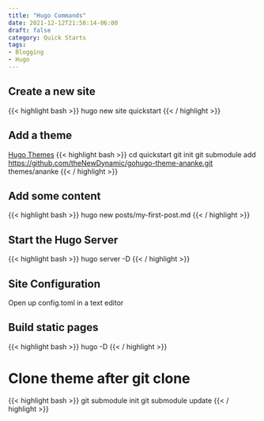 ```yaml
---
title: "Hugo Commands"
date: 2021-12-12T21:58:14-06:00
draft: false
category: Quick Starts
tags:
- Blogging
- Hugo
---
```


## Create a new site
{{< highlight bash >}}
hugo new site quickstart
{{< / highlight >}}

## Add a theme
[Hugo Themes](https://themes.gohugo.io/)
{{< highlight bash >}}
cd quickstart
git init
git submodule add https://github.com/theNewDynamic/gohugo-theme-ananke.git themes/ananke
{{< / highlight >}}

## Add some content
{{< highlight bash >}}
hugo new posts/my-first-post.md
{{< / highlight >}}

## Start the Hugo Server
{{< highlight bash >}}
hugo server -D
{{< / highlight >}}

## Site Configuration
Open up config.toml in a text editor

## Build static pages
{{< highlight bash >}}
hugo -D
{{< / highlight >}}

# Clone theme after git clone
{{< highlight bash >}}
git submodule init
git submodule update
{{< / highlight >}}